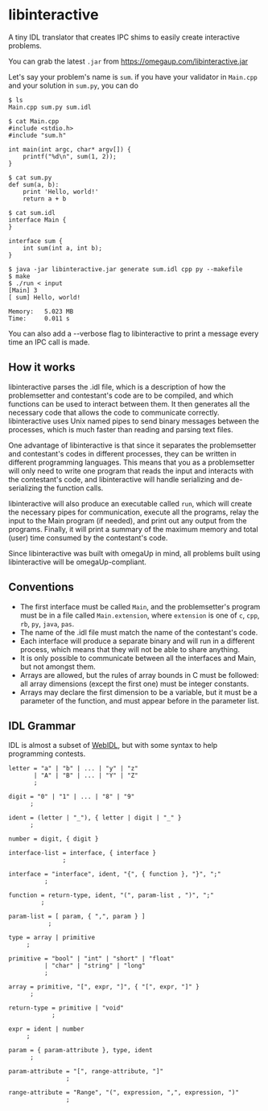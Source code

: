 libinteractive
==============

A tiny IDL translator that creates IPC shims to easily create interactive problems.

You can grab the latest `.jar` from https://omegaup.com/libinteractive.jar

Let's say your problem's name is `sum`. if you have your validator in `Main.cpp` and your solution in `sum.py`, you can do

``` console
$ ls
Main.cpp sum.py sum.idl

$ cat Main.cpp
#include <stdio.h>
#include "sum.h"

int main(int argc, char* argv[]) {
    printf("%d\n", sum(1, 2));
}

$ cat sum.py
def sum(a, b):
    print 'Hello, world!'
    return a + b
    
$ cat sum.idl
interface Main {
}

interface sum {
    int sum(int a, int b);
}

$ java -jar libinteractive.jar generate sum.idl cpp py --makefile
$ make
$ ./run < input
[Main] 3
[ sum] Hello, world!

Memory:   5.023 MB
Time:     0.011 s
```

You can also add a --verbose flag to libinteractive to print a message every time an IPC call is made.

How it works
------------

libinteractive parses the .idl file, which is a description of how the problemsetter and contestant's code
are to be compiled, and which functions can be used to interact between them. It then generates all the
necessary code that allows the code to communicate correctly. libinteractive uses Unix named pipes to
send binary messages between the processes, which is much faster than reading and parsing text files.

One advantage of libinteractive is that since it separates the problemsetter and contestant's codes in
different processes, they can be written in different programming languages. This means that you as a
problemsetter will only need to write one program that reads the input and interacts with the contestant's
code, and libinteractive will handle serializing and de-serializing the function calls.

libinteractive will also produce an executable called `run`, which will create the necessary pipes for
communication, execute all the programs, relay the input to the Main program (if needed), and print out
any output from the programs. Finally, it will print a summary of the maximum memory and total (user) time
consumed by the contestant's code.

Since libinteractive was built with omegaUp in mind, all problems built using libinteractive will
be omegaUp-compliant.

## Conventions

* The first interface must be called `Main`, and the problemsetter's program must be in a file called
  `Main.extension`, where `extension` is one of `c`, `cpp`, `rb`, `py`, `java`, `pas`.
* The name of the .idl file must match the name of the contestant's code.
* Each interface will produce a separate binary and will run in a different process, which means that
  they will not be able to share anything.
* It is only possible to communicate between all the interfaces and Main, but not amongst them.
* Arrays are allowed, but the rules of array bounds in C must be followed: all array dimensions (except
  the first one) must be integer constants.
* Arrays may declare the first dimension to be a variable, but it must be a parameter of the function,
  and must appear before in the parameter list.

## IDL Grammar

IDL is almost a subset of [WebIDL](http://www.w3.org/TR/2012/WD-WebIDL-20120207/), but with some
syntax to help programming contests.

    letter = "a" | "b" | ... | "y" | "z"
           | "A" | "B" | ... | "Y" | "Z"
           ;
    
    digit = "0" | "1" | ... | "8" | "9"
          ;
    
    ident = (letter | "_"), { letter | digit | "_" }
          ;
    
    number = digit, { digit }

    interface-list = interface, { interface }
                   ;
    
    interface = "interface", ident, "{", { function }, "}", ";"
              ;
    
    function = return-type, ident, "(", param-list , ")", ";"
             ;
    
    param-list = [ param, { ",", param } ]
               ;
    
    type = array | primitive
         ;
    
    primitive = "bool" | "int" | "short" | "float"
              | "char" | "string" | "long"
              ;
    
    array = primitive, "[", expr, "]", { "[", expr, "]" }
          ;
    
    return-type = primitive | "void"
                ;
    
    expr = ident | number
         ;
    
    param = { param-attribute }, type, ident
          ;
    
    param-attribute = "[", range-attribute, "]"
                    ;
    
    range-attribute = "Range", "(", expression, ",", expression, ")"
                    ;
